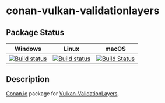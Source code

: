 # conan-vulkan-validationlayers

## Package Status

| Windows | Linux | macOS |
|:-------:|:-----:|:-----:|
|[![Build status](https://ci.appveyor.com/api/projects/status/30t88ruxfk4atqks/branch/testing%2F1.2.154.0?svg=true)](https://ci.appveyor.com/project/SpaceIm/conan-vulkan-validation-layers)|[![Build status](https://github.com/SpaceIm/conan-vulkan-validation-layers/workflows/.github/workflows/conan.yml/badge.svg?branch=testing%2F1.2.154.0)](https://github.com/SpaceIm/conan-vulkan-validation-layers/actions?query=branch%3Atesting%2F1.2.154.0)|[![Build Status](https://travis-ci.com/SpaceIm/conan-vulkan-validation-layers.svg?branch=testing%2F1.2.154.0)](https://travis-ci.com/SpaceIm/conan-vulkan-validation-layers)|

## Description

[Conan.io](https://conan.io) package for [Vulkan-ValidationLayers](https://github.com/KhronosGroup/Vulkan-ValidationLayers).
